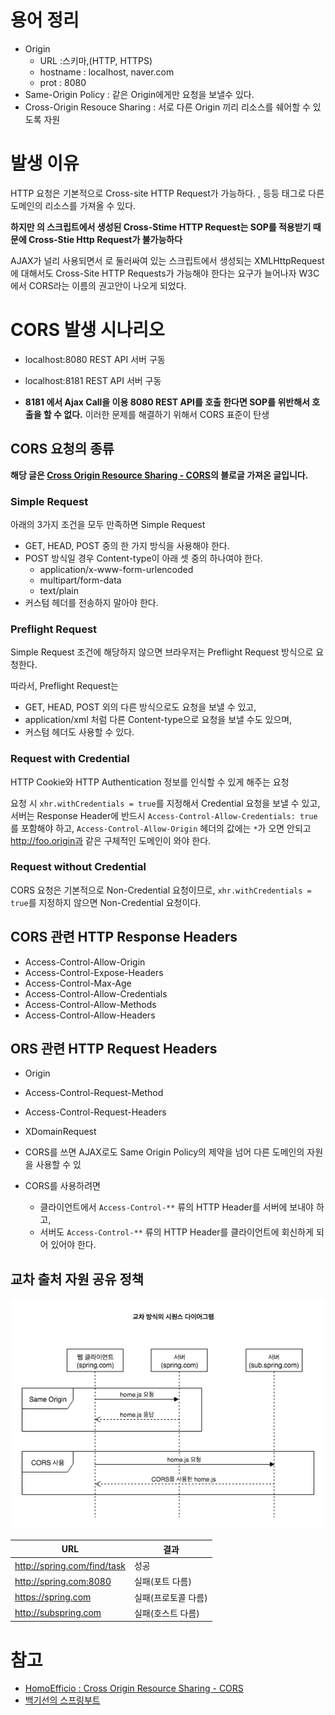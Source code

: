 # 용어 정리
* Origin 
    * URL :스키마,(HTTP, HTTPS)
    * hostname : localhost, naver.com
    * prot : 8080
* Same-Origin Policy : 같은 Origin에게만 요청을 보낼수 있다.
* Cross-Origin Resouce Sharing  : 서로 다른 Origin 끼리 리소스를 쉐어할 수 있도록 자원

# 발생 이유
HTTP 요청은 기본적으로 Cross-site HTTP Request가 가능하다. <img>, <link> 등등 태그로 다른 도메인의 리소스를 가져올 수 있다.

**하지만 <script></script>의 스크립트에서 생성된 Cross-Stime HTTP Request는 SOP를 적용받기 때문에 Cross-Stie Http Request가 불가능하다**


AJAX가 널리 사용되면서 <script></script>로 둘러싸여 있는 스크립트에서 생성되는 XMLHttpRequest에 대해서도 Cross-Site HTTP Requests가 가능해야 한다는 요구가 늘어나자 W3C에서 CORS라는 이름의 권고안이 나오게 되었다.

# CORS 발생 시나리오
* localhost:8080 REST API 서버 구동
* localhost:8181 REST API 서버 구동

* **8181 에서 Ajax Call을 이용 8080 REST API를 호출 한다면 SOP를 위반해서 호출을 할 수 없다.** 이러한 문제를 해결하기 위해서 CORS 표준이 탄생



## CORS 요청의 종류
**해당 글은 [Cross Origin Resource Sharing - CORS](https://homoefficio.github.io/2015/07/21/Cross-Origin-Resource-Sharing/)의 블로글 가져온 글입니다.**

### Simple Request
아래의 3가지 조건을 모두 만족하면 Simple Request

* GET, HEAD, POST 중의 한 가지 방식을 사용해야 한다.
* POST 방식일 경우 Content-type이 아래 셋 중의 하나여야 한다.
    * application/x-www-form-urlencoded
    * multipart/form-data
    * text/plain
* 커스텀 헤더를 전송하지 말아야 한다.

### Preflight Request
Simple Request 조건에 해당하지 않으면 브라우저는 Preflight Request 방식으로 요청한다.

따라서, Preflight Request는

* GET, HEAD, POST 외의 다른 방식으로도 요청을 보낼 수 있고,
* application/xml 처럼 다른 Content-type으로 요청을 보낼 수도 있으며,
* 커스텀 헤더도 사용할 수 있다.

### Request with Credential
HTTP Cookie와 HTTP Authentication 정보를 인식할 수 있게 해주는 요청

요청 시 `xhr.withCredentials = true`를 지정해서 Credential 요청을 보낼 수 있고,
서버는 Response Header에 반드시 `Access-Control-Allow-Credentials: true`를 포함해야 하고,
`Access-Control-Allow-Origin` 헤더의 값에는 `*`가 오면 안되고 http://foo.origin과 같은 구체적인 도메인이 와야 한다.

### Request without Credential

CORS 요청은 기본적으로 Non-Credential 요청이므로, `xhr.withCredentials = true`를 지정하지 않으면 Non-Credential 요청이다.

## CORS 관련 HTTP Response Headers
* Access-Control-Allow-Origin
* Access-Control-Expose-Headers
* Access-Control-Max-Age
* Access-Control-Allow-Credentials
* Access-Control-Allow-Methods
* Access-Control-Allow-Headers
  
## ORS 관련 HTTP Request Headers
* Origin
* Access-Control-Request-Method
* Access-Control-Request-Headers
* XDomainRequest


* CORS를 쓰면 AJAX로도 Same Origin Policy의 제약을 넘어 다른 도메인의 자원을 사용할 수 있
* CORS를 사용하려면
    * 클라이언트에서 `Access-Control-**` 류의 HTTP Header를 서버에 보내야 하고,
    * 서버도 `Access-Control-**` 류의 HTTP Header를 클라이언트에 회신하게 되어 있어야 한다.


## 교차 출처 자원 공유 정책

<p align = "center">
    <img src = "/assets/cors-.png">
</p>

URL | 결과
----|---
http://spring.com/find/task | 성공
http://spring.com:8080 | 실패(포트 다름)
https://spring.com | 실패(프로토콜 다름)
http://subspring.com | 실패(호스트 다름)

# 참고
* [HomoEfficio : Cross Origin Resource Sharing - CORS](https://homoefficio.github.io/2015/07/21/Cross-Origin-Resource-Sharing/)
* [백기선의 스프링부트](https://www.inflearn.com/course/%EC%8A%A4%ED%94%84%EB%A7%81%EB%B6%80%ED%8A%B8/)